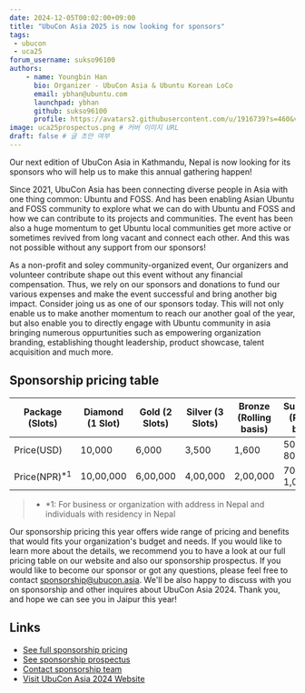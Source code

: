 ```yaml
---
date: 2024-12-05T00:02:00+09:00
title: "UbuCon Asia 2025 is now looking for sponsors"
tags:
 - ubucon
 - uca25
forum_username: sukso96100
authors:
    - name: Youngbin Han
      bio: Organizer - UbuCon Asia & Ubuntu Korean LoCo
      email: ybhan@ubuntu.com
      launchpad: ybhan
      github: sukso96100
      profile: https://avatars2.githubusercontent.com/u/1916739?s=460&v=4
image: uca25prospectus.png # 커버 이미지 URL
draft: false # 글 초안 여부
---
```


Our next edition of UbuCon Asia in Kathmandu, Nepal is now looking for its sponsors  who will help us to make this annual gathering happen!

Since 2021, UbuCon Asia has been connecting diverse people in Asia with one thing common: Ubuntu and FOSS. And has been enabling Asian Ubuntu and FOSS community to explore what we can do with Ubuntu and FOSS and how we can contribute to its projects and communities. The event has been also a huge momentum to get Ubuntu local communities get more active or sometimes revived from long vacant and connect each other. And this was not possible without any support from our sponsors!

As a non-profit and soley community-organized event, Our organizers and volunteer contribute shape out this event without any financial compensation. Thus, we rely on our sponsors and donations to fund our various expenses and make the event successful and bring another big impact. Consider joing us as one of our sponsors today. This will not only enable us to make another momentum to reach our another goal of the year, but also enable you to directly engage with Ubuntu community in asia bringing numerous oppurtunities such as empowering organization branding, establishing thought leadership, product showcase, talent acquisition and much more. 

## Sponsorship pricing table

| **Package (Slots)** | Diamond (1 Slot) | Gold (2 Slots) | Silver (3 Slots) | Bronze (Rolling basis) | Supporter (Rolling basis) |
| --- | --- | --- | --- | --- | --- |
| Price(USD) | 10,000 |	6,000 |	3,500 |	1,600 |	500 - 800 |
| Price(NPR)<sup>*1</sup> | 10,00,000 |	6,00,000 |	4,00,000 |	2,00,000 |	70,000 - 1,00,000 |
> - *1: For business or organization with address in Nepal and individuals with residency in Nepal

Our sponsorship pricing this year offers wide range of pricing and benefits that would fits your organization's budget and needs. If you would like to learn more about the details, we recommend you to have a look at our full pricing table on our website and also our sponsorship prospectus. If you would like to become our sponsor or got any questions, please feel free to contact sponsorship@ubucon.asia. We'll be also happy to discuss with you on sponsorship and other inquires about UbuCon Asia 2024. Thank you, and hope we can see you in Jaipur this year!

## Links

- [See full sponsorship pricing](https://2025.ubucon.asia/sponsors/become-a-sponsor/)
- [See sponsorship prospectus](https://2025.ubucon.asia/ubucon-asia-2025-sponsorship-prospectus.pdf)
- [Contact sponsorship team](mailto:sponsorship@ubucon.asia)
- [Visit UbuCon Asia 2024 Website](https://2025.ubucon.asia)